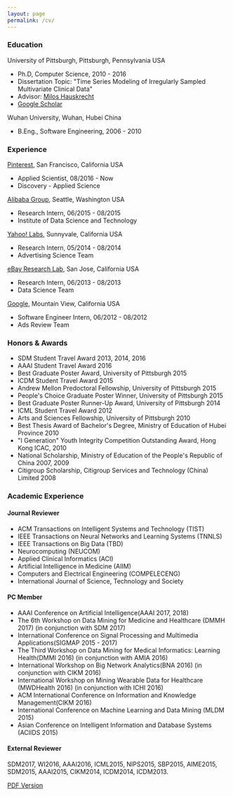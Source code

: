 ```yaml
---
layout: page
permalink: /cv/
---
```


### Education

University of Pittsburgh, Pittsburgh, Pennsylvania USA

* Ph.D, Computer Science, 2010 - 2016
* Dissertation Topic:  "Time Series Modeling of Irregularly Sampled Multivariate Clinical Data" 
* Advisor: [Milos Hauskrecht](http://people.cs.pitt.edu/~milos/) 
* [Google Scholar](http://scholar.google.com/citations?user=rRTzNm0AAAAJ)


Wuhan University, Wuhan, Hubei China

* B.Eng., Software Engineering, 2006 - 2010


### Experience

[Pinterest](http://www.pinterest.com/), San Francisco, California USA

* Applied Scientist, 08/2016 - Now 
* Discovery - Applied Science

[Alibaba Group](http://data.alibaba.com/), Seattle, Washington USA

* Research Intern, 06/2015 - 08/2015
* Institute of Data Science and Technology

[Yahoo! Labs](https://labs.yahoo.com/), Sunnyvale, California USA

* Research Intern, 05/2014 - 08/2014
* Advertising Science Team

[eBay Research Lab](http://labs.ebay.com/), San Jose, California USA

* Research Intern, 06/2013 - 08/2013
* Data Science Team

[Google](http://www.google.com/), Mountain View, California USA

* Software Engineer Intern, 06/2012 - 08/2012
* Ads Review Team

### Honors & Awards

* SDM Student Travel Award 2013, 2014, 2016
* AAAI Student Travel Award 2016
* Best Graduate Poster Award, University of Pittsburgh 2015
* ICDM Student Travel Award 2015
* Andrew Mellon Predoctoral Fellowship, University of Pittsburgh 2015
* People's Choice Graduate Poster Winner, University of Pittsburgh 2015
* Best Graduate Poster Runner-Up Award, University of Pittsburgh 2014
* ICML Student Travel Award 2012
* Arts and Sciences Fellowship, University of Pittsburgh 2010
* Best Thesis Award of Bachelor's Degree, Ministry of Education of Hubei Province 2010
* "I Generation" Youth Integrity Competition Outstanding Award, Hong Kong ICAC, 2010
* National Scholarship, Ministry of Education of the People's Republic of China  2007, 2009
* Citigroup Scholarship, Citigroup Services and Technology (China) Limited 2008


### Academic Experience

#### Journal Reviewer

* ACM Transactions on Intelligent Systems and Technology (TIST)
* IEEE Transactions on Neural Networks and Learning Systems (TNNLS)
* IEEE Transactions on Big Data (TBD)
* Neurocomputing (NEUCOM)
* Applied Clinical Informatics (ACI)
* Artificial Intelligence in Medicine (AIIM)
* Computers and Electrical Engineering (COMPELECENG)
* International Journal of Science, Technology and Society

#### PC Member

* AAAI Conference on Artificial Intelligence(AAAI 2017, 2018)
* The 6th Workshop on Data Mining for Medicine and Healthcare (DMMH 2017) (in conjunction with SDM 2017)
* International Conference on Signal Processing and Multimedia Applications(SIGMAP 2015 - 2017)
* The Third Workshop on Data Mining for Medical Informatics: Learning Health(DMMI 2016) (in conjunction with AMIA 2016) 
* International Workshop on Big Network Analytics(BNA 2016) (in conjunction with CIKM 2016)
* International Workshop on Mining Wearable Data for Healthcare (MWDHealth 2016) (in conjunction with ICHI 2016)
* ACM International Conference on Information and Knowledge Management(CIKM 2016)
* International Conference on Machine Learning and Data Mining (MLDM 2015)
* Asian Conference on Intelligent Information and Database Systems (ACIIDS 2015)

#### External Reviewer

SDM2017, WI2016, AAAI2016, ICML2015, NIPS2015, SBP2015, AIME2015, SDM2015, AAAI2015, CIKM2014, ICDM2014, ICDM2013.


<div class="mt3">
  <a href="{{ site.baseurl }}/download/zitao-cv.pdf" class="button button-blue button-big">PDF Version</a>
</div>
